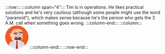 :::row:::
  :::column span="4":::
    Tim is in operations. He likes practical solutions and he's very cautious (although some people might use the word "paranoid"), which makes sense because he's the person who gets the 3 A.M. call when something goes wrong.
  :::column-end:::
  :::column:::
    ![Cartoon depiction of Tim](../../shared/media/tim.png)
  :::column-end:::
:::row-end:::